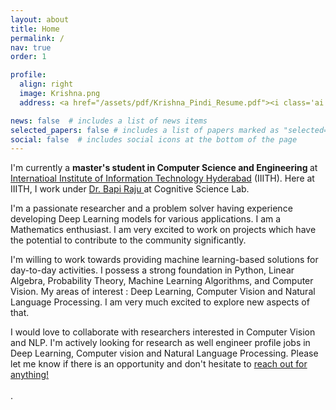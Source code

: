 ```yaml
---
layout: about
title: Home
permalink: /
nav: true
order: 1

profile:
  align: right
  image: Krishna.png
  address: <a href="/assets/pdf/Krishna_Pindi_Resume.pdf"><i class='ai ai-cv-square ai-2x'></i></a> <a href="mailto:krishna.chandra@research.iiit.ac.in"><i class='fas fa-envelope fa-2x'></i></a> <a href="https://github.com/pindi-krishna"><i class='fab fa-github fa-2x'></i></a><br><br>krishna.chandra[at]research[dot]iiit[dot]ac[dot]com

news: false  # includes a list of news items
selected_papers: false # includes a list of papers marked as "selected={true}"
social: false  # includes social icons at the bottom of the page
---
```

I'm currently a <b>master's student in Computer Science and Engineering </b> at <a href="https://www.iiit.ac.in"> Internatioal Institute of Information Technology Hyderabad</a> (IIITH). Here at IIITH, I work under <a href="https://www.iiit.ac.in/people/faculty/Bapiraju/"> Dr. Bapi Raju </a> at Cognitive Science Lab. 

I'm a passionate researcher and a problem solver having experience developing Deep Learning models for various applications. I am a Mathematics enthusiast. I am very excited to work on projects which have the potential to contribute to the community significantly. 

I'm willing to work towards providing machine learning-based solutions for day-to-day activities. I possess a strong foundation in Python, Linear Algebra, Probability Theory, Machine Learning Algorithms, and Computer Vision. My areas of interest : Deep Learning, Computer Vision and Natural Language Processing. I am very much excited to explore new aspects of that.

I would love to collaborate with researchers interested in Computer Vision and NLP. I'm actively looking for research as well engineer profile jobs in Deep Learning, Computer vision and Natural Language Processing. Please let me know if there is an opportunity and don't hesitate to <a href="mailto:krishna.chandra@research.iiit.ac.in">reach out for anything!</a><br><br> . 